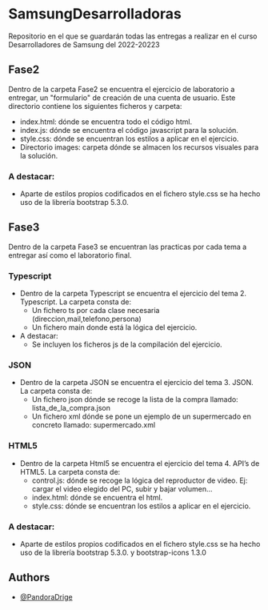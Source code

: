 # SamsungDesarrolladoras
Repositorio en el que se guardarán todas las entregas a realizar en el curso Desarrolladores de Samsung del 2022-20223

## Fase2 
Dentro de la carpeta Fase2 se encuentra el ejercicio de laboratorio a entregar, un "formulario" de creación de una cuenta de usuario.
Este directorio contiene los siguientes ficheros y carpeta:
 - index.html: dónde se encuentra todo el código html.
 - index.js: dónde se encuentra el código javascript para la solución.
 - style.css: dónde se encuentran los estilos a aplicar en el ejercicio.
 - Directorio images: carpeta dónde se almacen los recursos visuales para la solución.

### A destacar:
 - Aparte de estilos propios codificados en el fichero style.css se ha hecho uso de la librería bootstrap 5.3.0.

## Fase3
Dentro de la carpeta Fase3 se encuentran las practicas por cada tema a entregar así como el laboratorio final.

### Typescript
 - Dentro de la carpeta Typescript se encuentra el ejercicio del tema 2. Typescript. La carpeta consta de:
    - Un fichero ts por cada clase necesaria (direccion,mail,telefono,persona)
    - Un fichero main donde está la lógica del ejercicio.
  - A destacar:
    - Se incluyen los ficheros js de la compilación del ejercicio.

### JSON
 - Dentro de la carpeta JSON se encuentra el ejercicio del tema 3. JSON. La carpeta consta de:
    - Un fichero json dónde se recoge la lista de la compra llamado: lista_de_la_compra.json
    - Un fichero xml dónde se pone un ejemplo de un supermercado en concreto llamado: supermercado.xml
### HTML5

 - Dentro de la carpeta Html5 se encuentra el ejercicio del tema 4. API’s de HTML5. La carpeta consta de:
    - control.js: dónde se recoge la lógica del reproductor de video. Ej: cargar el video elegido del PC, subir y bajar volumen...
    - index.html: dónde se encuentra el html.
    - style.css: dónde se encuentran los estilos a aplicar en el ejercicio.
### A destacar:
 - Aparte de estilos propios codificados en el fichero style.css se ha hecho uso de la librería bootstrap 5.3.0. y bootstrap-icons 1.3.0

## Authors
 - [@PandoraDrige](https://github.com/PandoraDrige)
